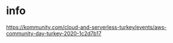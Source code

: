 # info

https://kommunity.com/cloud-and-serverless-turkey/events/aws-community-day-turkey-2020-1c2d7b17
